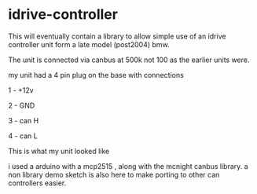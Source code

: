 # idrive-controller

This will eventually contain a library to allow simple use of an idrive controller unit form a late model (post2004) bmw. 

The unit is connected via canbus at 500k not 100 as the earlier units were.

my unit had a 4 pin plug on the base with connections 

1 - +12v

2 - GND

3 - can H

4 - can L

This is what my unit looked like



i used a arduino with a mcp2515 , along with the mcnight canbus library.
a non library demo sketch is also here to make porting to other can controllers easier.

